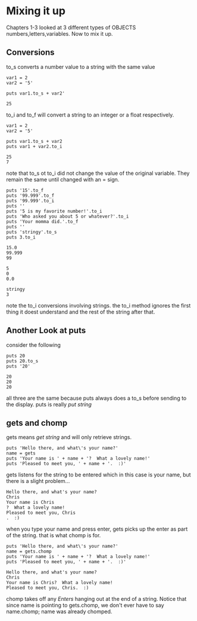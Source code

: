 # Mixing it up

Chapters 1-3 looked at 3 different types of OBJECTS numbers,letters,variables. Now to mix it up.


## Conversions

to_s converts a number value to a string with the same value

```
var1 = 2
var2 = '5'

puts var1.to_s + var2'
```
```
25
```

to_i and to_f will convert a string to an integer or a float respectively.

```
var1 = 2
var2 = '5'

puts var1.to_s + var2
puts var1 + var2.to_i
```
```
25
7
```

note that to_s ot to_i did not change the value of the original variable. They remain the same until changed with an = sign.

```
puts '15'.to_f
puts '99.999'.to_f
puts '99.999'.to_i
puts ''
puts '5 is my favorite number!'.to_i
puts 'Who asked you about 5 or whatever?'.to_i
puts 'Your momma did.'.to_f
puts ''
puts 'stringy'.to_s
puts 3.to_i
```
```
15.0
99.999
99

5
0
0.0

stringy
3
```


note the to_i conversions involving strings. the to_i method ignores the first thing it doest understand and the rest of the string after that.

## Another Look at puts

consider the following
```
puts 20
puts 20.to_s
puts '20'
```
```
20
20
20
```
all three are the same because puts always does a to_s before sending to the display. puts is really *put string*

## gets and chomp

gets means *get string* and will only retrieve strings.

```
puts 'Hello there, and what\'s your name?'
name = gets
puts 'Your name is ' + name + '?  What a lovely name!'
puts 'Pleased to meet you, ' + name + '.  :)'
```
gets listens for the string to be entered which in this case is your name, but
there is a slight problem...
```
Hello there, and what's your name?
Chris
Your name is Chris
?  What a lovely name!
Pleased to meet you, Chris
.  :)
```
when you type your name and press enter, gets picks up the enter as part of the string. that is what chomp is for.
```
puts 'Hello there, and what\'s your name?'
name = gets.chomp
puts 'Your name is ' + name + '?  What a lovely name!'
puts 'Pleased to meet you, ' + name + '.  :)'
```
```
Hello there, and what's your name?
Chris
Your name is Chris?  What a lovely name!
Pleased to meet you, Chris.  :)
```

chomp takes off any *Enters* hanging out at the end of a string. Notice that since name is pointing to gets.chomp, we don't ever have to say name.chomp; name was already chomped.
